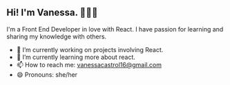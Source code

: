 ## Hi! I'm Vanessa. 💁🏻‍♀️

I'm a Front End Developer in love with React. I have passion for learning and sharing my knowledge with others. 

- 🔭 I’m currently working on projects involving React.
- 🌱 I’m currently learning more about react.
- 📫 How to reach me: vanessacastrol16@gmail.com
- 😄 Pronouns: she/her



